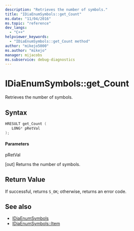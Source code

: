 ```yaml
---
description: "Retrieves the number of symbols."
title: "IDiaEnumSymbols::get_Count"
ms.date: "11/04/2016"
ms.topic: "reference"
dev_langs:
  - "C++"
helpviewer_keywords:
  - "IDiaEnumSymbols::get_Count method"
author: "mikejo5000"
ms.author: "mikejo"
manager: mijacobs
ms.subservice: debug-diagnostics
---
```

# IDiaEnumSymbols::get_Count

Retrieves the number of symbols.

## Syntax

```C++
HRESULT get_Count ( 
   LONG* pRetVal
);
```

#### Parameters
 pRetVal

[out] Returns the number of symbols.

## Return Value
 If successful, returns `S_OK`; otherwise, returns an error code.

## See also
- [IDiaEnumSymbols](../../debugger/debug-interface-access/idiaenumsymbols.md)
- [IDiaEnumSymbols::Item](../../debugger/debug-interface-access/idiaenumsymbols-item.md)
